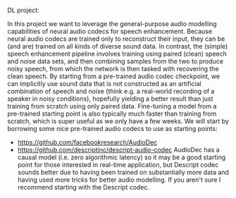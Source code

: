 DL project:

In this project we want to leverage the general-purpose audio modelling capabilities of neural audio codecs for speech enhancement. Because neural audio codecs are trained only to reconstruct their input, they can be (and are) trained on all kinds of diverse sound data.
In contrast, the (simple) speech enhancement pipeline involves training using paired (clean) speech and noise data sets, and then combining samples from the two to produce noisy speech, from which the network is then tasked with recovering the clean speech.
By starting from a pre-trained audio codec checkpoint, we can implicitly use sound data that is not constructed as an artificial combination of speech and noise (think e.g. a real-world recording of a speaker in noisy conditions), hopefully yielding a better result than just training from scratch using only paired data.
Fine-tuning a model from a pre-trained starting point is also typically much faster than training from scratch, which is super useful as we only have a few weeks.
We will start by borrowing some nice pre-trained audio codecs to use as starting points:
* https://github.com/facebookresearch/AudioDec
* https://github.com/descriptinc/descript-audio-codec
AudioDec has a causal model (i.e. zero algorithmic latency) so it may be a good starting point for those interested in real-time application, but Descript codec sounds better due to having been trained on substantially more data and having used more tricks for better audio modelling. If you aren't sure I recommend starting with the Descript codec.
